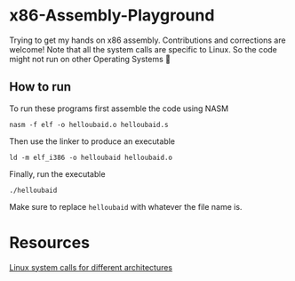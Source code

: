 # x86-Assembly-Playground

Trying to get my hands on x86 assembly. Contributions and corrections are welcome! Note that all the system calls are specific to Linux. So the code might not run on other Operating Systems 🥲

## How to run

To run these programs first assemble the code using NASM

```
nasm -f elf -o helloubaid.o helloubaid.s
```

Then use the linker to produce an executable

```
ld -m elf_i386 -o helloubaid helloubaid.o
```

Finally, run the executable

```
./helloubaid
```

Make sure to replace `helloubaid` with whatever the file name is.

# Resources

[Linux system calls for different architectures](https://chromium.googlesource.com/chromiumos/docs/+/master/constants/syscalls.md)
